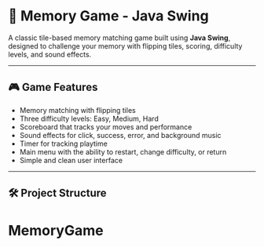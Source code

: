 # 🧠 Memory Game - Java Swing

A classic tile-based memory matching game built using **Java Swing**, designed to challenge your memory with flipping tiles, scoring, difficulty levels, and sound effects.

---

## 🎮 Game Features

- Memory matching with flipping tiles
- Three difficulty levels: Easy, Medium, Hard
- Scoreboard that tracks your moves and performance
- Sound effects for click, success, error, and background music
- Timer for tracking playtime
- Main menu with the ability to restart, change difficulty, or return
- Simple and clean user interface

---

## 🛠️ Project Structure

# MemoryGame

